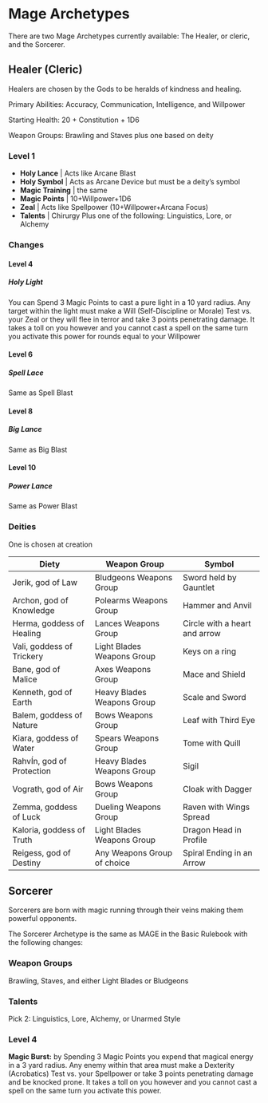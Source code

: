 # Mage Archetypes

There are two Mage Archetypes currently available: The Healer, or cleric, and the Sorcerer.

## Healer (Cleric)

Healers are chosen by the Gods to be heralds of kindness and healing.

Primary Abilities: Accuracy, Communication, Intelligence, and Willpower

Starting Health: 20 + Constitution + 1D6

Weapon Groups: Brawling and Staves plus one based on deity

### Level 1
- **Holy Lance** | Acts like Arcane Blast
- **Holy Symbol** | Acts as Arcane Device but must be a deity’s symbol
- **Magic Training** | the same
- **Magic Points** | 10+Willpower+1D6
- **Zeal** | Acts like Spellpower (10+Willpower+Arcana Focus)
- **Talents** | Chirurgy Plus one of the following: Linguistics, Lore, or Alchemy

### Changes

#### Level 4

##### Holy Light 

You can Spend 3 Magic Points to cast a pure light in a 10 yard radius. Any target within the light must make a Will (Self-Discipline or Morale) Test vs. your Zeal or they will flee in terror and take 3 points penetrating damage.  It takes a toll on you however and you cannot cast a spell on the same turn you activate this power for rounds equal to your Willpower

#### Level 6

##### Spell Lace

Same as Spell Blast

#### Level 8

##### Big Lance

Same as Big Blast

#### Level 10

##### Power Lance

Same as Power Blast
 
### Deities

One is chosen at creation

Diety | Weapon Group | Symbol
----- | ------------ | ------
Jerik, god of Law | Bludgeons Weapons Group | Sword held by Gauntlet
Archon, god of Knowledge | Polearms Weapons Group | Hammer and Anvil
Herma, goddess of Healing | Lances Weapons Group | Circle with a heart and arrow
Vali, goddess of Trickery | Light Blades Weapons Group | Keys on a ring
Bane, god of Malice | Axes Weapons Group | Mace and Shield
Kenneth, god of Earth | Heavy Blades Weapons Group | Scale and Sword
Balem, goddess of Nature | Bows Weapons Group | Leaf with Third Eye
Kiara, goddess of Water | Spears Weapons Group | Tome with Quill
RahvÍn, god of Protection | Heavy Blades Weapons Group | Sigil
Vograth, god of Air | Bows Weapons Group | Cloak with Dagger
Zemma, goddess of Luck | Dueling Weapons Group | Raven with Wings Spread
Kaloria, goddess of Truth | Light Blades Weapons Group | Dragon Head in Profile
Reigess, god of Destiny | Any Weapons Group of choice | Spiral Ending in an Arrow
 
## Sorcerer

Sorcerers are born with magic running through their veins making them powerful opponents.

The Sorcerer Archetype is the same as MAGE in the Basic Rulebook with the following changes:

### Weapon Groups

Brawling, Staves, and either Light Blades or Bludgeons

### Talents

Pick 2: Linguistics, Lore, Alchemy, or Unarmed Style

### Level 4

**Magic Burst:** by Spending 3 Magic Points you expend that magical energy in a 3 yard radius. Any enemy within that area must make a Dexterity (Acrobatics) Test vs. your Spellpower or take 3 points penetrating damage and be knocked prone. It takes a toll on you however and you cannot cast a spell on the same turn you activate this power﻿.
